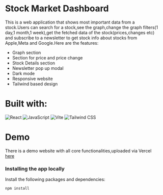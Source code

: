 # Stock Market Dashboard

This is a web application that shows most important data from a stock.Users can search for a stock,see the graph,change the graph filters(1 day,1 month,1 week),get the fetched data of the stock(prices,changes etc) and subscribe to a newsletter to get stock info about stocks from Apple,Meta and Google.Here are the features:

- Graph section
- Section for price and price change
- Stock Details section
- Newsletter pop up modal
- Dark mode
- Responsive website
- Tailwind based design

# Built with:
![React](https://img.shields.io/badge/React-20232A?style=for-the-badge&logo=react&logoColor=61DAFB)
![JavaScript](https://img.shields.io/badge/JavaScript-F7DF1E?style=for-the-badge&logo=javascript&logoColor=black)
![Vite](https://img.shields.io/badge/Vite-646CFF?style=for-the-badge&logo=vite&logoColor=white)
![Tailwind CSS](https://img.shields.io/badge/Tailwind_CSS-38B2AC?style=for-the-badge&logo=tailwind-css&logoColor=white)

# Demo

There is a demo website with all core functionalities,uploaded via Vercel [here](https://example.com)

### Installing the app locally

Install the following packages and dependencies:

```
npm install 
```


